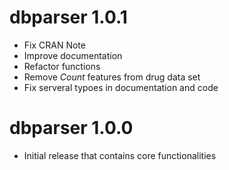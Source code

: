 # dbparser 1.0.1
* Fix CRAN Note
* Improve documentation
* Refactor functions
* Remove *Count* features from drug data set
* Fix serveral typoes in documentation and code

# dbparser 1.0.0

* Initial release that contains core functionalities
